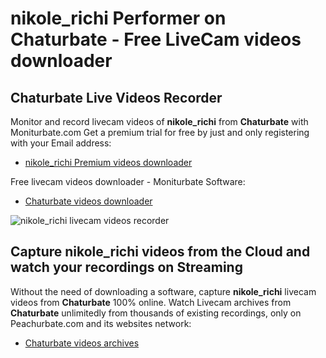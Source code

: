 # nikole_richi Performer on Chaturbate - Free LiveCam videos downloader

## Chaturbate Live Videos Recorder

Monitor and record livecam videos of **nikole_richi** from **Chaturbate** with Moniturbate.com
Get a premium trial for free by just and only registering with your Email address:
* [nikole_richi Premium videos downloader](https://moniturbate.com/request-demo-licence-key.html)

Free livecam videos downloader - Moniturbate Software:
* [Chaturbate videos downloader](https://moniturbate.com/moniturbate-download-software.html)

![nikole_richi livecam videos recorder](https://peachurnet.com/templates/moniturbate-software.png)


## Capture nikole_richi videos from the Cloud and watch your recordings on Streaming

Without the need of downloading a software, capture **nikole_richi** livecam videos from **Chaturbate** 100% online.
Watch Livecam archives from **Chaturbate** unlimitedly from thousands of existing recordings, only on Peachurbate.com and its websites network:
* [Chaturbate videos archives](https://peachurnet.com/)